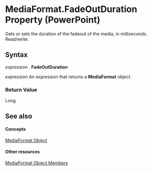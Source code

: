 
# MediaFormat.FadeOutDuration Property (PowerPoint)

Gets or sets the duration of the fadeout of the media, in milliseconds. Read/write.


## Syntax

 _expression_ . **FadeOutDuration**

 _expression_ An expression that returns a **MediaFormat** object.


### Return Value

Long


## See also


#### Concepts


[MediaFormat Object](26035913-32c6-fa4e-91c4-2e232e4d84a9.md)
#### Other resources


[MediaFormat Object Members](b291af82-4c7c-9898-207b-836f63c21d64.md)
